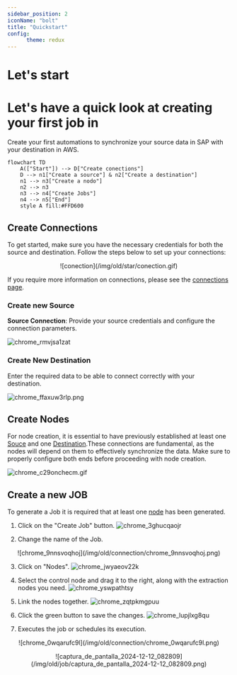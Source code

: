 ```yaml
---
sidebar_position: 2
iconName: "bolt"
title: "Quickstart"
config:
      theme: redux
---
```


# Let's start

# Let's have a quick look at creating your first job in 
Create your first automations to synchronize your source data in SAP with your destination in AWS.

```mermaid
flowchart TD
    A(["Start"]) --> D["Create conections"]
    D --> n1["Create a source"] & n2["Create a destination"]
    n1 --> n3["Create a nodo"]
    n2 --> n3
    n3 --> n4["Create Jobs"]
    n4 --> n5["End"]
    style A fill:#FFD600

```


## Create Connections

To get started, make sure you have the necessary credentials for both the source and destination. Follow the steps below to set up your connections:
<p align="center">
![conection](/img/old/star/conection.gif)
</p>

If you require more information on connections, please see the [connections page](/docs/sections/Conections/).
### Create new Source 
**Source Connection**: Provide your source credentials and configure the connection parameters.

![chrome_rmvjsa1zat](/img/old/connection/chrome_rmvjsa1zat.png)

### Create New Destination
Enter the required data to be able to connect correctly with your destination.

![chrome_ffaxuw3rlp.png](/img/old/connection/chrome_ffaxuw3rlp.png)

## Create Nodes
For node creation, it is essential to have previously established at least one [Souce](#create-new-source) and one [Destination](#Create-New-Destination).These connections are fundamental, as the nodes will depend on them to effectively synchronize the data. Make sure to properly configure both ends before proceeding with node creation.

![chrome_c29onchecm.gif](/img/old/connection/chrome_c29onchecm.gif)


## Create a new JOB
To generate a Job it is required that at least one [node](#Node-Creation) has been generated.


1. Click on the "Create Job" button.
![chrome_3ghucqaojr](/img/old/connection/chrome_3ghucqaojr.png)

2. Change the name of the Job.
<p align="center">
![chrome_9nnsvoqhoj](/img/old/connection/chrome_9nnsvoqhoj.png)
</p>

3. Click on "Nodes".
![chrome_jwyaeov22k](/img/old/connection/chrome_jwyaeov22k.png)

4. Select the control node and drag it to the right, along with the extraction nodes you need.
![chrome_yswpathtsy](/img/old/connection/chrome_yswpathtsy.gif)

5. Link the nodes together.
![chrome_zqtpkmgpuu](/img/old/connection/chrome_zqtpkmgpuu.gif)

6. Click the green button to save the changes.
![chrome_lupjlxg8qu](/img/old/connection/chrome_lupjlxg8qu.png)

7. Executes the job or schedules its execution.


<p align="center">
![chrome_0wqarufc9l](/img/old/connection/chrome_0wqarufc9l.png)
</p>

<p align="center">
![captura_de_pantalla_2024-12-12_082809](/img/old/job/captura_de_pantalla_2024-12-12_082809.png)
</p>